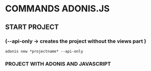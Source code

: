 # COMMANDS ADONIS.JS

## START PROJECT

### (--api-only -> creates the project without the views part )

```
adonis new *projectname* --api-only 
```


### PROJECT WITH ADONIS AND JAVASCRIPT
